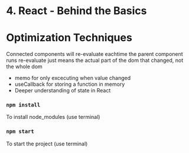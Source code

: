 # 4. React - Behind the Basics 
# Optimization Techniques

Connected components will re-evaluate eachtime the parent component runs
re-evaluate just means the actual part of the dom that changed, not the whole dom
* memo for only excecuting when value changed
* useCallback for storing a function in memory
* Deeper understanding of state in React

### `npm install`

To install node_modules (use terminal)

### `npm start`

To start the project (use terminal)